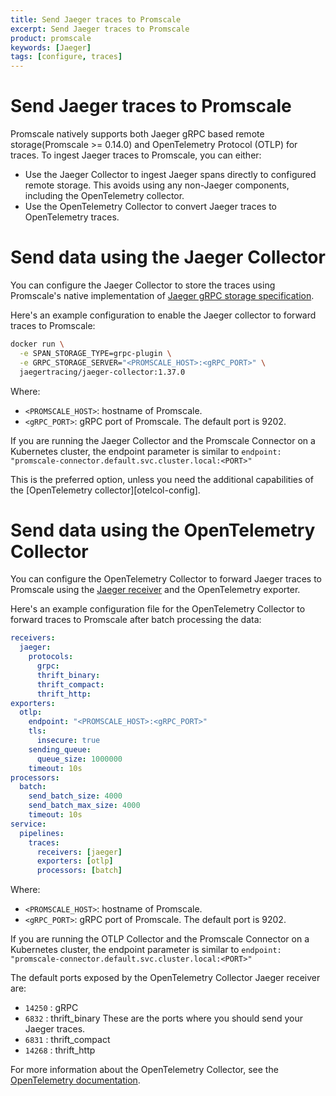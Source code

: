 ```yaml
---
title: Send Jaeger traces to Promscale
excerpt: Send Jaeger traces to Promscale
product: promscale
keywords: [Jaeger]
tags: [configure, traces]
---
```


# Send Jaeger traces to Promscale
Promscale natively supports both Jaeger gRPC based remote storage(Promscale >= 0.14.0) and
OpenTelemetry Protocol (OTLP) for traces.
To ingest Jaeger traces to Promscale, you can either:

* Use the Jaeger Collector to ingest Jaeger spans directly to configured 
   remote storage. This avoids using any non-Jaeger components, including 
   the OpenTelemetry collector.
* Use the OpenTelemetry Collector to convert Jaeger traces to OpenTelemetry traces.

# Send data using the Jaeger Collector
You can configure the Jaeger Collector to store the traces using Promscale's native 
implementation of [Jaeger gRPC storage specification][jaeger-grpc-storage].

Here's an example configuration to enable the Jaeger collector to forward traces
to Promscale:

```sh
docker run \
  -e SPAN_STORAGE_TYPE=grpc-plugin \
  -e GRPC_STORAGE_SERVER="<PROMSCALE_HOST>:<gRPC_PORT>" \
  jaegertracing/jaeger-collector:1.37.0
```

Where: 
* `<PROMSCALE_HOST>`: hostname of Promscale.
* `<gRPC_PORT>`: gRPC port of Promscale. The default port is 9202.

If you are running the Jaeger Collector and the Promscale Connector on a
Kubernetes cluster, the endpoint parameter is similar to `endpoint:
"promscale-connector.default.svc.cluster.local:<PORT>"`

<highlight type="note">
This is the preferred option, unless you need the additional capabilities
of the [OpenTelemetry collector][otelcol-config].
</highlight>

# Send data using the OpenTelemetry Collector
You can configure the OpenTelemetry Collector to forward Jaeger traces to Promscale
using the [Jaeger receiver][jaeger-receiver] and the OpenTelemetry exporter.

Here's an example configuration file for the OpenTelemetry Collector to forward
traces to Promscale after batch processing the data:

```yaml
receivers:
  jaeger:
    protocols:
      grpc:
      thrift_binary:
      thrift_compact:
      thrift_http:
exporters:
  otlp:
    endpoint: "<PROMSCALE_HOST>:<gRPC_PORT>"
    tls:
      insecure: true
    sending_queue:
      queue_size: 1000000
    timeout: 10s
processors:
  batch:
    send_batch_size: 4000
    send_batch_max_size: 4000
    timeout: 10s
service:
  pipelines:
    traces:
      receivers: [jaeger]
      exporters: [otlp]
      processors: [batch]
```

Where: 
* `<PROMSCALE_HOST>`: hostname of Promscale.
* `<gRPC_PORT>`: gRPC port of Promscale. The default port is 9202.

If you are running the OTLP Collector and the Promscale Connector on a
Kubernetes cluster, the endpoint parameter is similar to `endpoint:
"promscale-connector.default.svc.cluster.local:<PORT>"`

The default ports exposed by the OpenTelemetry Collector Jaeger receiver are:
* `14250` : gRPC
* `6832`  : thrift_binary
These are the ports where you should send your Jaeger traces. 
* `6831`  : thrift_compact
* `14268` : thrift_http

For more information about the OpenTelemetry Collector, see the
[OpenTelemetry documentation][otelcol-docs].

[jaeger-receiver]: https://github.com/open-telemetry/opentelemetry-collector-contrib/tree/main/receiver/jaegerreceiver#jaeger-receiver
[otelcol-docs]: https://opentelemetry.io/docs/collector/
[jaeger-grpc-storage]: https://www.jaegertracing.io/docs/next-release/deployment/#remote-storage-model
[otelcol-config]: https://opentelemetry.io/docs/collector/configuration/
